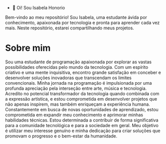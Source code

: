 - 👋 Oi! Sou Isabela Honorio



Bem-vindo ao meu repositório! Sou Isabela, uma estudante ávida por conhecimento, apaixonada por tecnologia e pronta para aprender cada vez mais. Neste repositório, estarei compartilhando meus projetos.

#  Sobre mim


Sou uma estudante de programação apaixonada por explorar as vastas possibilidades oferecidas pelo mundo da tecnologia. Com um espírito criativo e uma mente inquisitiva, encontro grande satisfação em conceber e desenvolver soluções inovadoras que transcendam os limites convencionais.
Minha jornada na programação é impulsionada por uma profunda apreciação pela interseção entre arte, música e tecnologia. Acredito no potencial transformador da tecnologia quando combinada com a expressão artística, e estou comprometida em desenvolver projetos que não apenas inspirem, mas também enriqueçam a experiência humana.
Constantemente em busca de novas oportunidades de aprendizado, estou comprometida em expandir meu conhecimento e aprimorar minhas habilidades técnicas. Estou determinada a contribuir de forma significativa para a comunidade tecnológica e para a sociedade em geral. Meu objetivo é utilizar meu interesse genuíno e minha dedicação para criar soluções que promovam o progresso e o bem-estar da humanidade.








